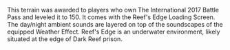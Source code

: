 This terrain was awarded to players who own The International 2017 Battle Pass and leveled it to 150. It comes with the Reef's Edge Loading Screen.
The day/night ambient sounds are layered on top of the soundscapes of the equipped Weather Effect.
Reef's Edge is an underwater environment, likely situated at the edge of Dark Reef prison.


